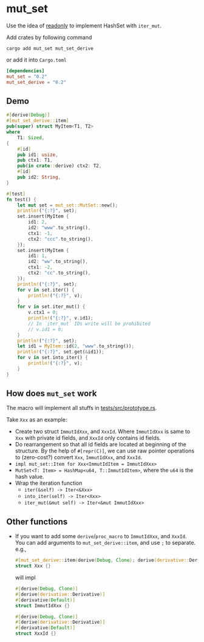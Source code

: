 # mut_set

Use the idea of [readonly](https://crates.io/crates/readonly) to implement HashSet with `iter_mut`.

Add crates by following command

``` shell
cargo add mut_set mut_set_derive
```

or add it into `Cargo.toml`

```toml
[dependencies]
mut_set = "0.2"
mut_set_derive = "0.2"
```

## Demo

``` rust
#[derive(Debug)]
#[mut_set_derive::item]
pub(super) struct MyItem<T1, T2>
where
    T1: Sized,
{
    #[id]
    pub id1: usize,
    pub ctx1: T1,
    pub(in crate::derive) ctx2: T2,
    #[id]
    pub id2: String,
}

#[test]
fn test() {
    let mut set = mut_set::MutSet::new();
    println!("{:?}", set);
    set.insert(MyItem {
        id1: 2,
        id2: "www".to_string(),
        ctx1: -1,
        ctx2: "ccc".to_string(),
    });
    set.insert(MyItem {
        id1: 1,
        id2: "ww".to_string(),
        ctx1: -2,
        ctx2: "cc".to_string(),
    });
    println!("{:?}", set);
    for v in set.iter() {
        println!("{:?}", v);
    }
    for v in set.iter_mut() {
        v.ctx1 = 0;
        println!("{:?}", v.id1);
        // In `iter_mut` IDs write will be prohibited
        // v.id1 = 0;
    }
    println!("{:?}", set);
    let id1 = MyItem::id(2, "www".to_string());
    println!("{:?}", set.get(&id1));
    for v in set.into_iter() {
        println!("{:?}", v);
    }
}
```

## How does `mut_set` work

The macro will implement all stuffs in [tests/src/prototype.rs](tests/src/prototype.rs).

Take `Xxx` as an example:

+ Create two struct `ImmutIdXxx`, and `XxxId`. Where `ImmutIdXxx` is same to `Xxx` with private id fields, and `XxxId` only contains id fields.
+ Do rearrangement so that all id fields are located at beginning of the structure. By the help of `#[repr(C)]`, we can use raw pointer operations to (zero-cost?) convert `Xxx`, `ImmutIdXxx`, and `XxxId`.
+ `impl mut_set::Item for Xxx<ImmutIdItem = ImmutIdXxx>`
+ `MutSet<T: Item> = HashMap<u64, T::ImmutIdItem>`, where the `u64` is the hash value.
+ Wrap the iteration function
    + `iter(&self) -> Iter<&Xxx>`
    + `into_iter(self) -> Iter<Xxx>`
    + `iter_mut(&mut self) -> Iter<&mut ImmutIdXxx>`

## Other functions

+ If you want to add some `derive`/`proc_macro` to `ImmutIdXxx`, and `XxxId`. You can add arguments to `mut_set_derive::item`, and use `;` to separate. e.g.,

    ``` rust
    #[mut_set_derive::item(derive(Debug, Clone); derive(derivative::Derivative); derivative(Default);)]
    struct Xxx {}
    ```

    will impl

    ``` rust
    #[derive(Debug, Clone)]
    #[derive(derivative::Derivative)]
    #[derivative(Default)]
    struct ImmutIdXxx {}

    #[derive(Debug, Clone)]
    #[derive(derivative::Derivative)]
    #[derivative(Default)]
    struct XxxId {}
    ```